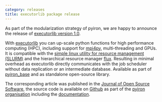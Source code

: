 ```yaml
---
category: releases
title: executorlib package release 
---
```

As part of the modularization strategy of pyiron, we are happy to announce the release of [executorlib version 1.0](https://github.com/pyiron/executorlib/releases/tag/executorlib-1.0.0).

With [executorlib](https://github.com/pyiron/executorlib) you can up-scale python functions for high performance 
computing (HPC), including support for [mpi4py](https://mpi4py.readthedocs.io/), multi-threading and GPUs. It is 
compatible with the [simple linux utility for resource management (SLURM)](https://slurm.schedmd.com) and the 
hierarchical resource manager [flux](https://flux-framework.org). Resulting in minimal overhead as executorlib directly 
communicates with the job scheduler without data replication or an intermediate database. Available as part of 
[pyiron_base](https://github.com/pyiron/pyiron_base) and as standalone open-source library. 

The corresponding article was published in the [Journal of Open Source Software](https://doi.org/10.21105/joss.07782), the
source code is available on [Github](https://github.com/pyiron/executorlib) as part of the [pyiron organisation](https://github.com/pyiron)
including the [documentation](https://executorlib.readthedocs.io/).
